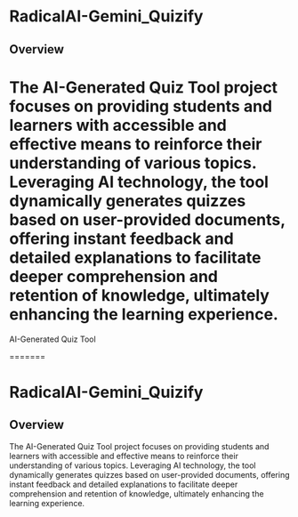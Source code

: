 
# RadicalAI-Gemini_Quizify

## Overview
The AI-Generated Quiz Tool project focuses on providing students and learners with accessible and effective means to reinforce their understanding of various topics. Leveraging AI technology, the tool dynamically generates quizzes based on user-provided documents, offering instant feedback and detailed explanations to facilitate deeper comprehension and retention of knowledge, ultimately enhancing the learning experience.
=======
AI-Generated Quiz Tool

=======
# RadicalAI-Gemini_Quizify

## Overview
The AI-Generated Quiz Tool project focuses on providing students and learners with accessible and effective means to reinforce their understanding of various topics. Leveraging AI technology, the tool dynamically generates quizzes based on user-provided documents, offering instant feedback and detailed explanations to facilitate deeper comprehension and retention of knowledge, ultimately enhancing the learning experience.

